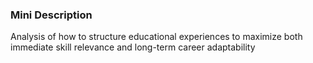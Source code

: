 ### Mini Description

Analysis of how to structure educational experiences to maximize both immediate skill relevance and long-term career adaptability
